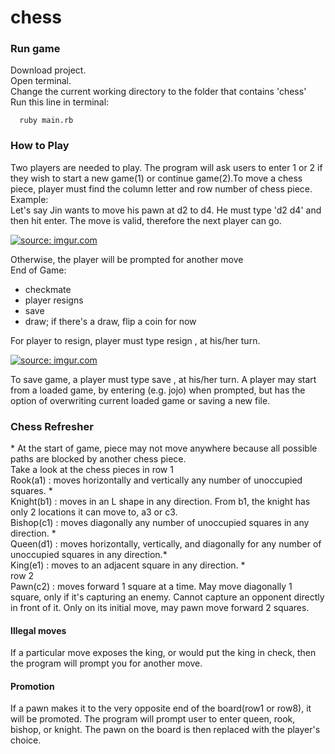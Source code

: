 # chess
<h3>Run game </h3>
<p>Download project.<br/>Open terminal.<br/>Change the current working directory to the folder that contains 'chess'<br/>Run this line in terminal: </p>

      ruby main.rb
      
<h3>How to Play</h3>
<p>Two players are needed to play. The program will ask users to enter 1 or 2 if they wish to start a new game(1) or continue game(2).To move a chess piece, player must find the column letter and row number of chess piece.<br/>Example:<br/>Let's say Jin wants to move his pawn at d2 to d4. He must type 'd2 d4' and then hit enter. The move is valid, therefore the next player can go.</p>
<a href="http://imgur.com/oN6kyJZ"><img src="http://i.imgur.com/oN6kyJZ.png" title="source: imgur.com" /></a>
<p>Otherwise, the player will be prompted for another move<br/>End of Game:</p>
<ul>
<li>checkmate</li>
<li>player resigns</li>
<li>save</li>
<li>draw; if there's a draw, flip a coin for now</li>
</ul>
<p>For player to resign, player must type resign , at his/her turn.</p><a href="http://imgur.com/a708isI"><img src="http://i.imgur.com/a708isI.png" title="source: imgur.com" /></a><br/>
<p>To save game, a player must type save , at his/her turn. A player may start from a loaded game, by entering (e.g. jojo) when prompted, but has the option of overwriting current loaded game or saving a new file. </p>

<h3>Chess Refresher</h3>
<p>
* At the start of game, piece may not move anywhere because all possible paths are blocked by another chess piece.<br/>
Take a look at the chess pieces in row 1<br/>
Rook(a1) : moves horizontally and vertically any number of unoccupied squares. *<br/>
Knight(b1) : moves in an L shape in any direction. From b1, the knight has only 2 locations it can move to, a3 or c3.<br/>
Bishop(c1) : moves diagonally any number of unoccupied squares in any direction. *<br/>
Queen(d1) : moves horizontally, vertically, and diagonally for any number of unoccupied squares in any direction.*<br/>
King(e1) : moves to an adjacent square in any direction. *<br/>
row 2<br/>
Pawn(c2) : moves forward 1 square at a time. May move diagonally 1 square, only if it's capturing an enemy. Cannot capture an opponent directly in front of it. Only on its initial move, may pawn move forward 2 squares. </p>
<h4>Illegal moves</h4>
<p>If a particular move exposes the king, or would put the king in check, then the program will prompt you for another move.</p>
<h4>Promotion</h4>
<p>If a pawn makes it to the very opposite end of the board(row1 or row8), it will be promoted. The program will prompt user to enter queen, rook, bishop, or knight. The pawn on the board is then replaced with the player's choice. </p>

